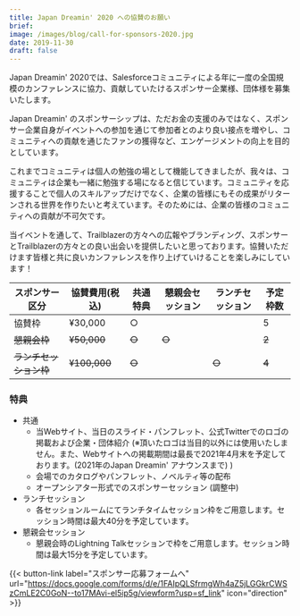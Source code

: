 ```yaml
---
title: Japan Dreamin' 2020 への協賛のお願い
brief: 
image: /images/blog/call-for-sponsors-2020.jpg
date: 2019-11-30
draft: false
---
```


Japan Dreamin' 2020では、Salesforceコミュニティによる年に一度の全国規模のカンファレンスに協力、貢献していたけるスポンサー企業様、団体様を募集いたします。

<!--more-->

Japan Dreamin' のスポンサーシップは、ただお金の支援のみではなく、スポンサー企業自身がイベントへの参加を通じて参加者とのより良い接点を増やし、コミュニティへの貢献を通じたファンの獲得など、エンゲージメントの向上を目的としています。

これまでコミュニティは個人の勉強の場として機能してきましたが、我々は、コミュニティは企業も一緒に勉強する場になると信じています。コミュニティを応援することで個人のスキルアップだけでなく、企業の皆様にもその成果がリターンされる世界を作りたいと考えています。そのためには、企業の皆様のコミュニティへの貢献が不可欠です。

当イベントを通して、Trailblazerの方々への広報やブランディング、スポンサーとTrailblazerの方々との良い出会いを提供したいと思っております。協賛いただけます皆様と共に良いカンファレンスを作り上げていけることを楽しみにしています！

<table class="partners">
  <thead>
    <tr>
      <th>スポンサー区分</th>
      <th>協賛費用(税込)</th>
      <th>共通特典</th>
      <th>懇親会セッション</th>
      <th>ランチセッション</th>
      <th>予定枠数</th>
    </tr>
  </thead>
  <tbody>
    <tr>
      <td>協賛枠</td>
      <td>¥30,000</td>
      <td>○</td>
      <td></td>
      <td></td>
      <td>5</td>
    </tr>
    <tr>
      <td><del>懇親会枠</del></td>
      <td><del>¥50,000</del></td>
      <td><del>○</del></td>
      <td><del>○</del></td>
      <td></td>
      <td><del>2</del></td>
    </tr>
    <tr>
      <td><del>ランチセッション枠</del></td>
      <td><del>¥100,000</del></td>
      <td><del>○</td>
      <td></td>
      <td><del>○</del></td>
      <td><del>4</del></td>
    </tr>
  </tbody>
</table>

### 特典
* 共通
  * 当Webサイト、当日のスライド・パンフレット、公式Twitterでのロゴの掲載および企業・団体紹介 (※頂いたロゴは当目的以外には使用いたしません。また、Webサイトへの掲載期間は最長で2021年4月末を予定しております。(2021年のJapan Dreamin' アナウンスまで) )
  * 会場でのカタログやパンフレット、ノベルティ等の配布
  * オープンシアター形式でのスポンサーセッション (調整中)
* ランチセッション
  * 各セッションルームにてランチタイムセッション枠をご用意します。セッション時間は最大40分を予定しています。
* 懇親会セッション
  * 懇親会時のLightning Talkセッションで枠をご用意します。セッション時間は最大15分を予定しています。

{{< button-link label="スポンサー応募フォームへ"
                url="https://docs.google.com/forms/d/e/1FAIpQLSfrmgWh4aZ5jLGGkrCWSzCmLE2C0GoN--to17MAvi-el5ip5g/viewform?usp=sf_link"
                icon="direction" >}} 

<br/>